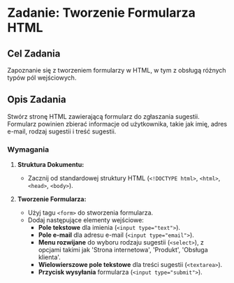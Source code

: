# Zadanie: Tworzenie Formularza HTML

## Cel Zadania
Zapoznanie się z tworzeniem formularzy w HTML, w tym z obsługą różnych typów pól wejściowych.

## Opis Zadania
Stwórz stronę HTML zawierającą formularz do zgłaszania sugestii. Formularz powinien zbierać informacje od użytkownika, takie jak imię, adres e-mail, rodzaj sugestii i treść sugestii.

### Wymagania
1. **Struktura Dokumentu:**
   - Zacznij od standardowej struktury HTML (`<!DOCTYPE html>`, `<html>`, `<head>`, `<body>`).

2. **Tworzenie Formularza:**
   - Użyj tagu `<form>` do stworzenia formularza.
   - Dodaj następujące elementy wejściowe:
     - **Pole tekstowe** dla imienia (`<input type="text">`).
     - **Pole e-mail** dla adresu e-mail (`<input type="email">`).
     - **Menu rozwijane** do wyboru rodzaju sugestii (`<select>`), z opcjami takimi jak 'Strona internetowa', 'Produkt', 'Obsługa klienta'.
     - **Wielowierszowe pole tekstowe** dla treści sugestii (`<textarea>`).
     - **Przycisk wysyłania** formularza (`<input type="submit">`).
